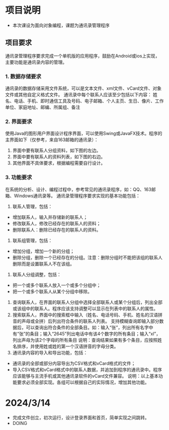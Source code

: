 # 项目说明
- 本次课设为面向对象编程，课题为通讯录管理程序
## 项目要求
通讯录管理程序要求完成一个单机版的应用程序，鼓励在Android或ios上实现，主要功能是通讯录内容的管理。
### 1. 数据存储要求
通讯录的数据存储采用文件系统，可以是文本文件、xml文件、vCard文件、对象文件或其他自定义格式文件。
通讯录中每个联系人应该至少包括以下内容：
姓名、电话、手机、即时通信工具及号码、电子邮箱、个人主页、生日、像片、工作单位、家庭地址、邮编、所属组、备注
### 2. 界面要求
使用Java的图形用户界面设计程序界面，可以使用Swing或JavaFX技术。程序的主界面如下（仅参考，来自163邮箱的通讯录）：
1. 界面中要有联系人分组资料，如下图的左边。
1. 界面中要有联系人的资料列表，如下图的右边。
1. 其他界面不具体要求，根据编程需要自行设计。

### 3. 功能要求
在系统的分析、设计、编程过程中，参考常见的通讯录程序，如：QQ、163邮箱、Windows通讯录等。
通讯录管理程序要求实现的基本功能包括：
1. 联系人管理，包括：
- 增加联系人，输入并存储新的联系人；
- 修改联系人，修改已经存在的联系人的资料；
- 删除联系人：删除已经存在的联系人的资料。
1. 联系组管理，包括：
- 增加分组，增加一个新的分组；
- 删除分组，删除一个已经存在的分组。注意：删除分组时不能把该组的联系人删除而是设置联系人不在该组。
1. 联系人分组调整，包括：
- 把一个或多个联系人放入一个或多个分组中；
- 把一个或多个联系人从某个分组中移除。
1. 查询联系人，在界面的联系人分组中选择全部联系人或某个分组后，列出全部或该组中的联系人。程序应该支持调整可以显示在列表中的联系人的属性。
1. 搜索联系人，界面中的搜索框中输入（姓名、电话号码、手机、姓名的汉语拼音的声母或全拼）后列出符合条件的联系人列表。
支持模糊查询即输入部分数据后，可以查询出符合条件的全部条目。如：输入“张”，列出所有名字中有“张”的条目；输入“2645”列出电话中有该4个数字的所有条目；输入“xl”，列出声母为该2个字母的所有条目
说明：查询结果如果有多个条目，应按照姓名排序，并使用姓或姓的第一个汉语拼音的字母分类。
1. 通讯录内容的导入和导出功能，包括：
- 通讯录的全部或部分内容导出为CSV格式和vCard格式的文件；
- 导入CSV格式和vCard格式中的联系人数据，并追加到程序的通讯录中。程序应该能够与主流手机或其他通讯录软件的vCard文件兼容。
说明：以上基本功能要求必须全部实现。各组可以根据自己的实际情况，增加其他功能。
# 2024/3/14
- 完成文件创立，初次运行，设计登录界面和首页，简单实现之间跳转。
- DOING
